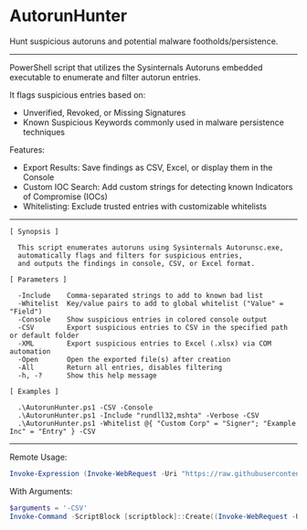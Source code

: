 # AutorunHunter
Hunt suspicious autoruns and potential malware footholds/persistence.

---------------------
PowerShell script that utilizes the Sysinternals Autoruns embedded executable to enumerate and filter autorun entries.

It flags suspicious entries based on:
- Unverified, Revoked, or Missing Signatures
- Known Suspicious Keywords commonly used in malware persistence techniques

Features:
- Export Results: Save findings as CSV, Excel, or display them in the Console
- Custom IOC Search: Add custom strings for detecting known Indicators of Compromise (IOCs)
- Whitelisting: Exclude trusted entries with customizable whitelists


-------------------------
```
[ Synopsis ]

  This script enumerates autoruns using Sysinternals Autorunsc.exe, 
  automatically flags and filters for suspicious entries,
  and outputs the findings in console, CSV, or Excel format.

[ Parameters ]

  -Include    Comma-separated strings to add to known bad list
  -Whitelist  Key/value pairs to add to global whitelist ("Value" = "Field")
  -Console    Show suspicious entries in colored console output
  -CSV        Export suspicious entries to CSV in the specified path or default folder
  -XML        Export suspicious entries to Excel (.xlsx) via COM automation
  -Open       Open the exported file(s) after creation
  -All        Return all entries, disables filtering
  -h, -?      Show this help message

[ Examples ]

  .\AutorunHunter.ps1 -CSV -Console
  .\AutorunHunter.ps1 -Include "rundll32,mshta" -Verbose -CSV
  .\AutorunHunter.ps1 -Whitelist @{ "Custom Corp" = "Signer"; "Example Inc" = "Entry" } -CSV

```
------------------------------------
Remote Usage:
```powershell
Invoke-Expression (Invoke-WebRequest -Uri "https://raw.githubusercontent.com/blwhit/AutorunHunter/refs/heads/main/AutorunHunter.ps1" -UseBasicP).Content;
```
With Arguments:
```powershell
$arguments = '-CSV'
Invoke-Command -ScriptBlock [scriptblock]::Create((Invoke-WebRequest -Uri "https://raw.githubusercontent.com/blwhit/AutorunHunter/refs/heads/main/AutorunHunter.ps1" -UseBasicP).Content) -ArgumentList $arguments
```
